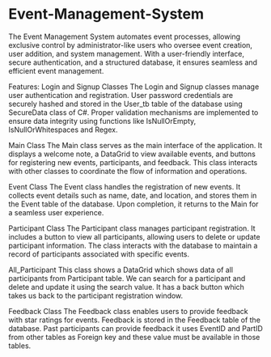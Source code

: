 # Event-Management-System
The Event Management System automates event processes, allowing exclusive control by administrator-like users who oversee event creation, user addition, and system management. With a user-friendly interface, secure authentication, and a structured database, it ensures seamless and efficient event management.

Features:
Login and Signup Classes
The Login and Signup classes manage user authentication and registration. User password credentials are securely hashed and stored in the User_tb table of the database using SecureData class of C#. Proper validation mechanisms are implemented to ensure data integrity using functions like IsNullOrEmpty, IsNullOrWhitespaces and Regex.

Main Class
The Main class serves as the main interface of the application. It displays a welcome note, a DataGrid to view available events, and buttons for registering new events, participants, and feedback. This class interacts with other classes to coordinate the flow of information and operations.

Event Class
The Event class handles the registration of new events. It collects event details such as name, date, and location, and stores them in the Event table of the database. Upon completion, it returns to the Main for a seamless user experience.

Participant Class
The Participant class manages participant registration. It includes a button to view all participants, allowing users to delete or update participant information. The class interacts with the database to maintain a record of participants associated with specific events.

All_Participant
This class shows a DataGrid which shows data of all participants from Participant table. We can search for a participant and delete and update it using the search value. It has a back button which takes us back to the participant registration window.

Feedback Class
The Feedback class enables users to provide feedback with star ratings for events. Feedback is stored in the Feedback table of the database. Past participants can provide feedback it uses EventID and PartID from other tables as Foreign key and these value must be available in those tables.
